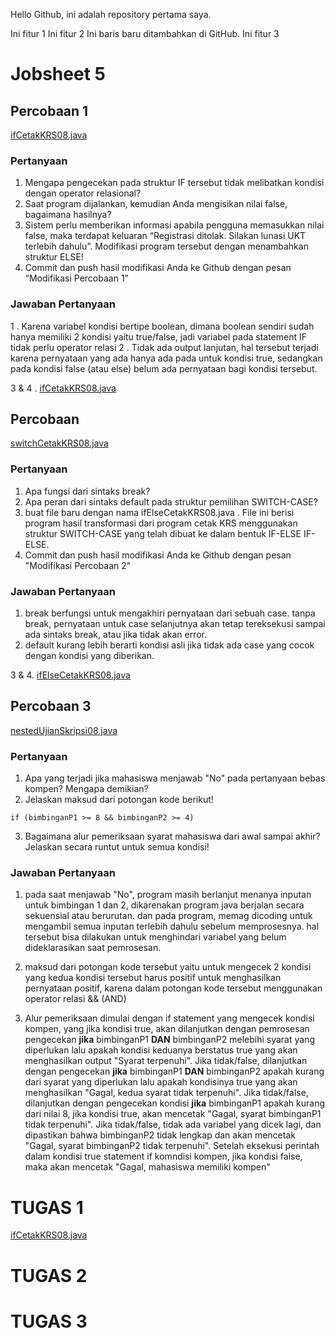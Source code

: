 Hello Github, ini adalah repository pertama saya.

Ini fitur 1
Ini fitur 2
Ini baris baru ditambahkan di GitHub.
Ini fitur 3

# Jobsheet 5

## Percobaan 1
[ifCetakKRS08.java](https://github.com/okeokke/PraktikumDaspro/blob/main/jobsheet5/ifCetakKRS08.java)
### Pertanyaan
1. Mengapa pengecekan pada struktur IF tersebut tidak melibatkan kondisi dengan operator relasional? 
2. Saat program dijalankan, kemudian Anda mengisikan nilai false, bagaimana hasilnya? 
3. Sistem  perlu  memberikan  informasi  apabila  pengguna  memasukkan  nilai  false,  maka terdapat  keluaran  “Registrasi  ditolak.  Silakan  lunasi  UKT  terlebih  dahulu”.  Modifikasi program tersebut dengan menambahkan struktur ELSE! 
4. Commit dan push hasil modifikasi Anda ke Github dengan pesan “Modifikasi Percobaan 1”

### Jawaban Pertanyaan
1 . Karena variabel kondisi bertipe boolean, dimana boolean sendiri sudah hanya memiliki 2 kondisi yaitu true/false, jadi variabel pada statement IF tidak perlu operator relasi
2 . Tidak ada output lanjutan, hal tersebut terjadi karena pernyataan yang ada hanya ada pada untuk kondisi true, sedangkan pada kondisi false (atau else) belum ada pernyataan bagi kondisi tersebut.

3 & 4 . [ifCetakKRS08.java](https://github.com/okeokke/PraktikumDaspro/blob/main/jobsheet5/ifCetakKRS08.java)


## Percobaan 
[switchCetakKRS08.java](https://github.com/okeokke/PraktikumDaspro/blob/main/jobsheet5/switchCetakKRS08.java)
### Pertanyaan
1. Apa fungsi dari sintaks break?
2. Apa peran dari sintaks default pada struktur pemilihan SWITCH-CASE?
3. buat file baru dengan nama ifElseCetakKRS08.java . File ini berisi program hasil transformasi dari program cetak KRS menggunakan struktur SWITCH-CASE yang telah dibuat ke dalam bentuk IF-ELSE IF-ELSE.
4. Commit dan push hasil modifikasi Anda ke Github dengan pesan "Modifikasi Percobaan 2"

### Jawaban Pertanyaan
1. break berfungsi untuk mengakhiri pernyataan dari sebuah case. tanpa break, pernyataan untuk case selanjutnya akan tetap tereksekusi sampai ada sintaks break, atau jika tidak akan error.
2. default kurang lebih berarti kondisi asli jika tidak ada case yang cocok dengan kondisi yang diberikan.

3 & 4. [ifElseCetakKRS08.java](https://github.com/okeokke/PraktikumDaspro/blob/main/jobsheet5/ifElseCetakKRS08.java)


## Percobaan 3
[nestedUjianSkripsi08.java](https://github.com/okeokke/PraktikumDaspro/blob/main/jobsheet5/nestedUjianSkripsi08.java)
### Pertanyaan
1. Apa  yang  terjadi  jika  mahasiswa  menjawab  "No"  pada  pertanyaan  bebas  kompen?  Mengapa demikian? 
2. Jelaskan maksud dari potongan kode berikut!
```
if (bimbinganP1 >= 8 && bimbinganP2 >= 4)
```
3. Bagaimana alur pemeriksaan syarat mahasiswa dari awal sampai akhir? Jelaskan secara runtut untuk semua kondisi! 

### Jawaban Pertanyaan
1. pada saat menjawab "No", program masih berlanjut menanya inputan untuk bimbingan 1 dan 2, dikarenakan program java berjalan secara sekuensial atau berurutan. dan pada program, memag dicoding untuk mengambil semua inputan terlebih dahulu sebelum memprosesnya. hal tersebut bisa dilakukan untuk menghindari variabel yang belum dideklarasikan saat pemrosesan.

2. maksud dari potongan kode tersebut yaitu untuk mengecek 2 kondisi yang kedua kondisi tersebut harus positif untuk menghasilkan pernyataan positif, karena dalam potongan kode tersebut menggunakan operator relasi && (AND)

3. Alur pemeriksaan dimulai dengan if statement yang mengecek kondisi kompen, yang jika kondisi true,
akan dilanjutkan dengan pemrosesan pengecekan **jika** bimbinganP1 **DAN** bimbinganP2 melebihi syarat yang diperlukan lalu apakah kondisi keduanya berstatus true yang akan menghasilkan output "Syarat terpenuhi".
Jika tidak/false, dilanjutkan dengan pengecekan **jika** bimbinganP1 **DAN** bimbinganP2 apakah kurang dari syarat yang diperlukan lalu apakah kondisinya true yang akan menghasilkan "Gagal, kedua syarat tidak terpenuhi".
Jika tidak/false, dilanjutkan dengan pengecekan kondisi **jika** bimbinganP1 apakah kurang dari nilai 8, jika kondisi true, akan mencetak "Gagal, syarat bimbinganP1 tidak terpenuhi".
Jika tidak/false, tidak ada variabel yang dicek lagi, dan dipastikan bahwa bimbinganP2 tidak lengkap dan akan mencetak "Gagal, syarat bimbinganP2 tidak terpenuhi".
Setelah eksekusi perintah dalam kondisi true statement if komndisi kompen, jika kondisi false, maka akan mencetak "Gagal, mahasiswa memiliki kompen"

# TUGAS 1
[ifCetakKRS08.java](https://github.com/okeokke/PraktikumDaspro/blob/main/jobsheet5/ifCetakKRS08.java)

# TUGAS 2

# TUGAS 3
